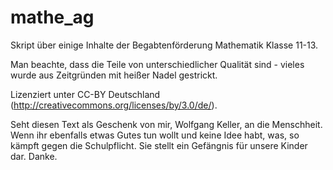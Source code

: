 mathe_ag
========

Skript über einige Inhalte der Begabtenförderung Mathematik Klasse 11-13.

Man beachte, dass die Teile von unterschiedlicher Qualität sind - vieles wurde aus Zeitgründen mit heißer Nadel gestrickt.

Lizenziert unter CC-BY Deutschland (http://creativecommons.org/licenses/by/3.0/de/).

Seht diesen Text als Geschenk von mir, Wolfgang Keller, an die Menschheit. Wenn ihr ebenfalls etwas Gutes tun wollt und keine Idee habt, was, so kämpft gegen die Schulpflicht. Sie stellt ein Gefängnis für unsere Kinder dar. Danke.